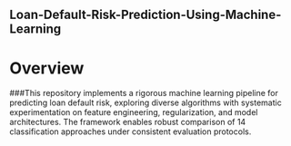 ## Loan-Default-Risk-Prediction-Using-Machine-Learning

# Overview

###This repository implements a rigorous machine learning pipeline for predicting loan default risk, exploring diverse algorithms with systematic experimentation on feature engineering, regularization, and model architectures. The framework enables robust comparison of 14 classification approaches under consistent evaluation protocols.
